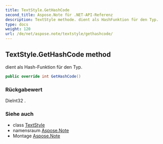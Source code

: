 ```yaml
---
title: TextStyle.GetHashCode
second_title: Aspose.Note für .NET-API-Referenz
description: TextStyle methode. dient als HashFunktion für den Typ.
type: docs
weight: 120
url: /de/net/aspose.note/textstyle/gethashcode/
---
```

## TextStyle.GetHashCode method

dient als Hash-Funktion für den Typ.

```csharp
public override int GetHashCode()
```

### Rückgabewert

DieInt32 .

### Siehe auch

* class [TextStyle](../)
* namensraum [Aspose.Note](../../textstyle/)
* Montage [Aspose.Note](../../../)


